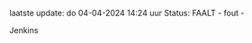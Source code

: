 laatste update: 
do 04-04-2024 14:24   uur 
Status: FAALT - fout - 
<div class="service R">Jenkins</div>